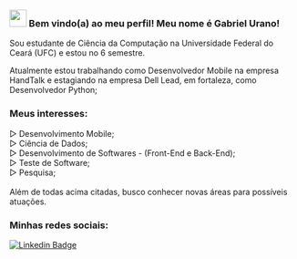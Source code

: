 ### <img src="https://media.giphy.com/media/hvRJCLFzcasrR4ia7z/giphy.gif" width="30px"> Bem vindo(a) ao meu perfil! Meu nome é Gabriel Urano!

Sou estudante de Ciência da Computação na Universidade Federal do Ceará (UFC) e estou no 6 semestre.

Atualmente estou trabalhando como Desenvolvedor Mobile na empresa HandTalk e estagiando na empresa Dell Lead, em fortaleza, como Desenvolvedor Python;

### Meus interesses:
▷ Desenvolvimento Mobile;<br>
▷ Ciência de Dados;<br>
▷ Desenvolvimento de Softwares - (Front-End e Back-End);<br>
▷ Teste de Software;<br>
▷ Pesquisa;<br><br>
Além de todas acima citadas, busco conhecer novas áreas para possíveis atuações.

### Minhas redes sociais:

[![Linkedin Badge](https://img.shields.io/badge/-LinkedIn-blue?style=flat-square&logo=Linkedin&logoColor=white&link=https://www.linkedin.com/in/harshkumarkhatri/)](https://www.linkedin.com/in/gabriel-urano-70348a181/)
